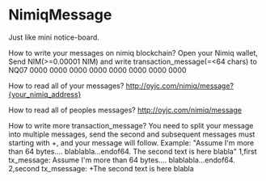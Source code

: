 # NimiqMessage

Just like mini notice-board.


How to write your messages on nimiq blockchain?
Open your Nimiq wallet, 
Send NIM(>=0.00001 NIM) and write transaction_message(=<64 chars) 
to NQ07 0000 0000 0000 0000 0000 0000 0000 0000 

How to read all of your messages?
http://oyjc.com/nimiq/message?{your_nimiq_address}

How to read all of peoples messages?
http://oyjc.com/nimiq/message

How to write more transaction_message?
You need to split your message into multiple messages, 
send the second and subsequent messages must starting with +, and your message will follow.
Example: 
"Assume I'm more than 64 bytes.... blablabla...endof64. The second text is here blabla"
1,first tx_message: Assume I'm more than 64 bytes.... blablabla...endof64.
2,second tx_msessage:  +The second text is here blabla
